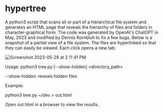 # hypertree
A python3 script that scans all or part of a hierarchical file system and generates an HTML page that reveals the hierarchy of files and folders in character-graphical form. The code was generated by OpenAI's ChatGPT in May, 2023 and modified by Dennis Kornbluh to fix a few bugs.
Below is a snapshot of a partial view of a file system. The files are hyperlinked so that they can easily be viewed. Each click opens a new tab:

![Screenshot 2023-05-29 at 2 11 41 PM](https://github.com/dennishvo/hypertree/assets/20732409/e7d2e150-3563-49ab-8e89-0579540cafd7)

Usage: python3 tree.py [--show-hidden] <directory_path>

--show-hidden: reveals hidden files

Example:

python3 tree.py ~/dev > out.html

Open out.html in a browser to view the results.
